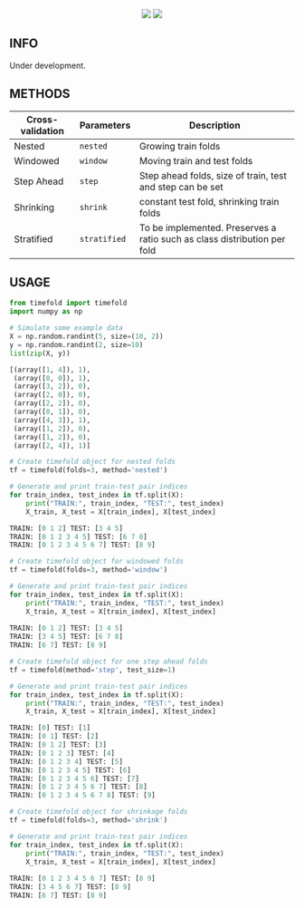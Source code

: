 <p align="center">
  <img src="https://github.com/marnixkoops/timefold/blob/master/img/timefold-logo.png">
  <img src="https://github.com/marnixkoops/timefold/blob/master/img/timefold-methods.png">
</p>

## INFO
Under development.

## METHODS
| Cross-validation | Parameters   | Description                                                               |
|------------------|--------------|---------------------------------------------------------------------------|
| Nested           | `nested`     | Growing train folds                                                       |
| Windowed         | `window`     | Moving train and test folds                                               |
| Step Ahead       | `step`       | Step ahead folds, size of train, test and step can be set                 |
| Shrinking        | `shrink`     | constant test fold, shrinking train folds                                 |
| Stratified       | `stratified` | To be implemented.  Preserves a ratio such as class distribution per fold |

## USAGE
```python
from timefold import timefold
import numpy as np

# Simulate some example data
X = np.random.randint(5, size=(10, 2))
y = np.random.randint(2, size=10)
list(zip(X, y))

[(array([1, 4]), 1),
 (array([0, 0]), 1),
 (array([3, 2]), 0),
 (array([2, 0]), 0),
 (array([2, 2]), 0),
 (array([0, 1]), 0),
 (array([4, 3]), 1),
 (array([1, 2]), 0),
 (array([1, 2]), 0),
 (array([2, 4]), 1)]

# Create timefold object for nested folds
tf = timefold(folds=3, method='nested')

# Generate and print train-test pair indices
for train_index, test_index in tf.split(X):
    print("TRAIN:", train_index, "TEST:", test_index)
    X_train, X_test = X[train_index], X[test_index]

TRAIN: [0 1 2] TEST: [3 4 5]
TRAIN: [0 1 2 3 4 5] TEST: [6 7 8]
TRAIN: [0 1 2 3 4 5 6 7] TEST: [8 9]

# Create timefold object for windowed folds
tf = timefold(folds=3, method='window')

# Generate and print train-test pair indices
for train_index, test_index in tf.split(X):
    print("TRAIN:", train_index, "TEST:", test_index)
    X_train, X_test = X[train_index], X[test_index]
    
TRAIN: [0 1 2] TEST: [3 4 5]
TRAIN: [3 4 5] TEST: [6 7 8]
TRAIN: [6 7] TEST: [8 9]

# Create timefold object for one step ahead folds
tf = timefold(method='step', test_size=1)

# Generate and print train-test pair indices
for train_index, test_index in tf.split(X):
    print("TRAIN:", train_index, "TEST:", test_index)
    X_train, X_test = X[train_index], X[test_index]

TRAIN: [0] TEST: [1]
TRAIN: [0 1] TEST: [2]
TRAIN: [0 1 2] TEST: [3]
TRAIN: [0 1 2 3] TEST: [4]
TRAIN: [0 1 2 3 4] TEST: [5]
TRAIN: [0 1 2 3 4 5] TEST: [6]
TRAIN: [0 1 2 3 4 5 6] TEST: [7]
TRAIN: [0 1 2 3 4 5 6 7] TEST: [8]
TRAIN: [0 1 2 3 4 5 6 7 8] TEST: [9]

# Create timefold object for shrinkage folds
tf = timefold(folds=3, method='shrink')

# Generate and print train-test pair indices
for train_index, test_index in tf.split(X):
    print("TRAIN:", train_index, "TEST:", test_index)
    X_train, X_test = X[train_index], X[test_index]
    
TRAIN: [0 1 2 3 4 5 6 7] TEST: [8 9]
TRAIN: [3 4 5 6 7] TEST: [8 9]
TRAIN: [6 7] TEST: [8 9]
```
